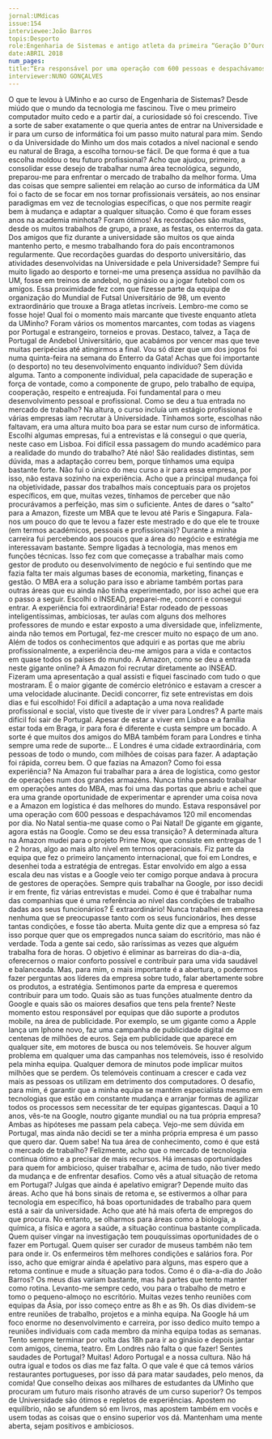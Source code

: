 ```yaml
---
jornal:UMdicas
issue:154	
interviewee:João Barros
topis:Desporto
role:Engenharia de Sistemas e antigo atleta da primeira “Geração D’Ouro” do Andebol da UMinho,
date:ABRIL 2018
num_pages:
title:“Era responsável por uma operação com 600 pessoas e despachávamos 120 mil encomendas por dia”
interviewer:NUNO GONÇALVES
---
```

O que te levou à UMinho e ao
curso de Engenharia de Sistemas?
Desde miúdo que o mundo da
tecnologia me fascinou. Tive o
meu primeiro computador muito
cedo e a partir daí, a curiosidade
só foi crescendo. Tive a sorte de
saber exatamente o que queria
antes de entrar na Universidade
e ir para um curso de informática
foi um passo muito natural para
mim. Sendo o da Universidade
do Minho um dos mais cotados
a nível nacional e sendo eu natural
de Braga, a escolha tornou-se
fácil.
De que forma é que a tua escolha
moldou o teu futuro
profissional?
Acho que ajudou, primeiro, a
consolidar esse desejo de trabalhar
numa área tecnológica,
segundo, preparou-me para enfrentar
o mercado de trabalho da
melhor forma. Uma das coisas
que sempre salientei em relação
ao curso de informática da UM
foi o facto de se focar em nos tornar
profissionais versáteis, ao nos
ensinar paradigmas em vez de
tecnologias específicas, o que nos
permite reagir bem à mudança e
adaptar a qualquer situação.
Como é que foram esses
anos na academia minhota?
Foram ótimos! As recordações
são muitas, desde os muitos
trabalhos de grupo, a praxe, as
festas, os enterros da gata. Dos
amigos que fiz durante a universidade
são muitos os que ainda
mantenho perto, e mesmo trabalhando
fora do país encontramonos
regularmente.
Que recordações guardas do
desporto universitário, das
atividades desenvolvidas na
Universidade e pela Universidade?
Sempre fui muito ligado ao desporto
e tornei-me uma presença
assídua no pavilhão da UM, fosse
em treinos de andebol, no ginásio
ou a jogar futebol com os amigos.
Essa proximidade fez com que
fizesse parte da equipa de organização
do Mundial de Futsal
Universitário de 98, um evento
extraordinário que trouxe a Braga
atletas incríveis. Lembro-me
como se fosse hoje!
Qual foi o momento mais
marcante que tiveste enquanto
atleta da UMinho?
Foram vários os momentos marcantes,
com todas as viagens por
Portugal e estrangeiro, torneios
e provas. Destaco, talvez, a Taça
de Portugal de Andebol Universitário,
que acabámos por vencer
mas que teve muitas peripécias
até atingirmos a final. Vou só
dizer que um dos jogos foi numa
quinta-feira na semana do Enterro
da Gata!
Achas que foi importante (o
desporto) no teu desenvolvimento
enquanto indivíduo?
Sem dúvida alguma. Tanto a
componente individual, pela capacidade
de superação e força de
vontade, como a componente de
grupo, pelo trabalho de equipa,
cooperação, respeito e entreajuda.
Foi fundamental para o
meu desenvolvimento pessoal e
profissional.
Como se deu a tua entrada
no mercado de trabalho?
Na altura, o curso incluía um estágio
profissional e várias empresas
iam recrutar à Universidade.
Tínhamos sorte, escolhas não
faltavam, era uma altura muito
boa para se estar num curso de
informática. Escolhi algumas
empresas, fui a entrevistas e lá
consegui o que queria, neste caso
em Lisboa.
Foi difícil essa passagem do
mundo académico para a
realidade do mundo do trabalho?
Até não! São realidades distintas,
sem dúvida, mas a adaptação correu
bem, porque tínhamos uma
equipa bastante forte. Não fui o
único do meu curso a ir para essa
empresa, por isso, não estava
sozinho na experiência. Acho que
a principal mudança foi na objetividade,
passar dos trabalhos
mais conceptuais para os projetos
específicos, em que, muitas
vezes, tínhamos de perceber que
não procurávamos a perfeição,
mas sim o suficiente.
Antes de dares o “salto” para
a Amazon, fizeste um MBA
que te levou até Paris e Singapura.
Fala-nos um pouco
do que te levou a fazer este
mestrado e do que ele te
trouxe (em termos académicos,
pessoais e profissionais)?
Durante a minha carreira fui percebendo
aos poucos que a área do
negócio e estratégia me interessavam
bastante. Sempre ligadas
à tecnologia, mas menos em funções
técnicas. Isso fez com que
começasse a trabalhar mais como
gestor de produto ou desenvolvimento
de negócio e fui sentindo
que me fazia falta ter mais algumas
bases de economia, marketing,
finanças e gestão. O MBA
era a solução para isso e abriame
também portas para outras
áreas que eu ainda não tinha experimentado,
por isso achei que
era o passo a seguir. Escolhi o
INSEAD, preparei-me, concorri
e consegui entrar. A experiência
foi extraordinária! Estar rodeado
de pessoas inteligentíssimas, ambiciosas,
ter aulas com alguns dos
melhores professores de mundo e
estar exposto a uma diversidade
que, infelizmente, ainda não temos
em Portugal, fez-me crescer
muito no espaço de um ano. Além
de todos os conhecimentos que
adquiri e as portas que me abriu
profissionalmente, a experiência
deu-me amigos para a vida e contactos
em quase todos os países
do mundo.
A Amazon, como se deu a entrada
neste gigante online?
A Amazon foi recrutar diretamente
ao INSEAD. Fizeram uma
apresentação a qual assisti e
fiquei fascinado com tudo o que
mostraram. É o maior gigante de
comércio eletrónico e estavam a
crescer a uma velocidade alucinante.
Decidi concorrer, fiz sete
entrevistas em dois dias e fui escolhido!
Foi difícil a adaptação a uma
nova realidade profissional
e social, visto que tiveste de
ir viver para Londres?
A parte mais difícil foi sair de
Portugal. Apesar de estar a viver
em Lisboa e a família estar toda
em Braga, ir para fora é diferente
e custa sempre um bocado.
A sorte é que muitos dos amigos
do MBA também foram para
Londres e tinha sempre uma rede
de suporte… E Londres é uma cidade
extraordinária, com pessoas
de todo o mundo, com milhões de
coisas para fazer. A adaptação foi
rápida, correu bem.
O que fazias na Amazon?
Como foi essa experiência?
Na Amazon fui trabalhar para
a área de logística, como gestor
de operações num dos grandes
armazéns. Nunca tinha pensado
trabalhar em operações antes do
MBA, mas foi uma das portas que
abriu e achei que era uma grande
oportunidade de experimentar e
aprender uma coisa nova e a Amazon
em logística é das melhores
do mundo. Estava responsável
por uma operação com 600 pessoas
e despachávamos 120 mil
encomendas por dia. No Natal
sentia-me quase como o Pai Natal!
De gigante em gigante, agora
estás na Google. Como se
deu essa transição?
A determinada altura na Amazon
mudei para o projeto Prime
Now, que consiste em entregas
de 1 e 2 horas, algo ao mais alto
nível em termos operacionais. Fiz
parte da equipa que fez o primeiro
lançamento internacional, que
foi em Londres, e desenhei toda
a estratégia de entregas. Estar
envolvido em algo a essa escala
deu nas vistas e a Google veio ter
comigo porque andava à procura
de gestores de operações. Sempre
quis trabalhar na Google, por isso
decidi ir em frente, fiz várias entrevistas
e mudei.
Como é que é trabalhar
numa das companhias que é
uma referência ao nível das
condições de trabalho dadas
aos seus funcionários?
É extraordinário! Nunca trabalhei
em empresa nenhuma que se
preocupasse tanto com os seus
funcionários, lhes desse tantas
condições, e fosse tão aberta.
Muita gente diz que a empresa
só faz isso porque quer que os
empregados nunca saiam do escritório,
mas não é verdade. Toda
a gente sai cedo, são raríssimas
as vezes que alguém trabalha fora
de horas. O objetivo é eliminar as
barreiras do dia-a-dia, oferecernos
o maior conforto possível e
contribuir para uma vida saudável
e balanceada. Mas, para
mim, o mais importante é a abertura,
o podermos fazer perguntas
aos líderes da empresa sobre
tudo, falar abertamente sobre os
produtos, a estratégia. Sentimonos
parte da empresa e queremos
contribuir para um todo.
Quais são as tuas funções atualmente
dentro da Google
e quais são os maiores desafios
que tens pela frente?
Neste momento estou responsável
por equipas que dão suporte
a produtos mobile, na área
de publicidade. Por exemplo, se
um gigante como a Apple lança
um Iphone novo, faz uma campanha
de publicidade digital de
centenas de milhões de euros.
Seja em publicidade que aparece
em qualquer site, em motores
de busca ou nos telemóveis.
Se houver algum problema em
qualquer uma das campanhas
nos telemóveis, isso é resolvido
pela minha equipa. Qualquer demora
de minutos pode implicar
muitos milhões que se perdem.
Os telemóveis continuam a crescer
e cada vez mais as pessoas os
utilizam em detrimento dos computadores.
O desafio, para mim,
é garantir que a minha equipa se
mantém especialista mesmo em
tecnologias que estão em constante
mudança e arranjar formas
de agilizar todos os processos
sem necessitar de ter equipas
gigantescas.
Daqui a 10 anos, vês-te na
Google, noutro gigante mundial
ou na tua própria empresa?
Ambas as hipóteses me passam
pela cabeça. Vejo-me sem dúvida
em Portugal, mas ainda não decidi
se ter a minha própria empresa
é um passo que quero dar. Quem
sabe!
Na tua área de conhecimento,
como é que está o mercado
de trabalho?
Felizmente, acho que o mercado
de tecnologia continua ótimo e a
precisar de mais recursos. Há imensas
oportunidades para quem
for ambicioso, quiser trabalhar e,
acima de tudo, não tiver medo da
mudança e de enfrentar desafios.
Como vês a atual situação de
retoma em Portugal? Julgas
que ainda é apelativo emigrar?
Depende muito das áreas. Acho
que há bons sinais de retoma e,
se estivermos a olhar para tecnologia
em específico, há boas oportunidades
de trabalho para quem
está a sair da universidade. Acho
que até há mais oferta de empregos
do que procura. No entanto,
se olharmos para áreas como
a biologia, a química, a física e
agora a saúde, a situação continua
bastante complicada. Quem
quiser vingar na investigação tem
pouquíssimas oportunidades de
o fazer em Portugal. Quem quiser
ser curador de museus também
não tem para onde ir. Os enfermeiros
têm melhores condições
e salários fora. Por isso, acho que
emigrar ainda é apelativo para
alguns, mas espero que a retoma
continue e mude a situação para
todos.
Como é o dia-a-dia do João
Barros?
Os meus dias variam bastante,
mas há partes que tento manter
como rotina. Levanto-me sempre
cedo, vou para o trabalho de
metro e tomo o pequeno-almoço
no escritório. Muitas vezes tenho
reuniões com equipas da Ásia,
por isso começo entre as 8h e as
9h. Os dias dividem-se entre reuniões
de trabalho, projetos e a
minha equipa. Na Google há um
foco enorme no desenvolvimento
e carreira, por isso dedico muito
tempo a reuniões individuais com
cada membro da minha equipa
todas as semanas. Tento sempre
terminar por volta das 18h para
ir ao ginásio e depois jantar com
amigos, cinema, teatro. Em Londres
não falta o que fazer!
Sentes saudades de Portugal?
Muitas! Adoro Portugal e a nossa
cultura. Não há outra igual e todos
os dias me faz falta. O que
vale é que cá temos vários restaurantes
portugueses, por isso
dá para matar saudades, pelo
menos, da comida!
Que conselho deixas aos
milhares de estudantes da
UMinho que procuram um
futuro mais risonho através
de um curso superior?
Os tempos de Universidade são
ótimos e repletos de experiências.
Apostem no equilíbrio, não se
afundem só em livros, mas apostem
também em vocês e usem
todas as coisas que o ensino superior
vos dá. Mantenham uma
mente aberta, sejam positivos e
ambiciosos.
